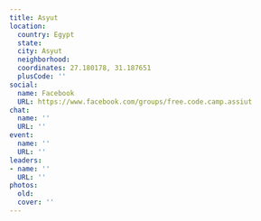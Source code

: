 ```yaml
---
title: Asyut
location:
  country: Egypt
  state: 
  city: Asyut
  neighborhood: 
  coordinates: 27.180178, 31.187651
  plusCode: ''
social:
  name: Facebook
  URL: https://www.facebook.com/groups/free.code.camp.assiut
chat:
  name: ''
  URL: ''
event:
  name: ''
  URL: ''
leaders:
- name: ''
  URL: ''
photos:
  old: 
  cover: ''
---
```

